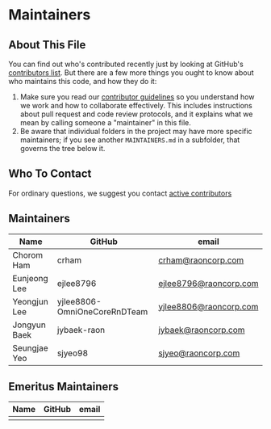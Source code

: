# Maintainers

## About This File

You can find out who's contributed recently just by looking at GitHub's
[contributors list](../../graphs/contributors). But there are a few more
things you ought to know about who maintains this code, and how they do it:

1. Make sure you read our [contributor guidelines](CONTRIBUTING.md)
   so you understand how we work and how to collaborate effectively.
   This includes instructions about pull request and code review protocols,
   and it explains what we mean by calling someone a "maintainer" in this
   file.
2. Be aware that individual folders in the project may have more
   specific maintainers; if you see another `MAINTAINERS.md` in a subfolder,
   that governs the tree below it.


## Who To Contact

For ordinary questions, we suggest you contact [active contributors](../../graphs/contributors)


## Maintainers

| Name               | GitHub                       | email                               |
|--------------------|------------------------------|-------------------------------------|
| Chorom Ham         | crham                        | crham@raoncorp.com                  |
| Eunjeong Lee       | ejlee8796                    | ejlee8796@raoncorp.com              |
| Yeongjun Lee       | yjlee8806-OmniOneCoreRnDTeam | yjlee8806@raoncorp.com              |
| Jongyun Baek       | jybaek-raon                  | jybaek@raoncorp.com                 |
| Seungjae Yeo       | sjyeo98                      | sjyeo@raoncorp.com                  |


## Emeritus Maintainers

| Name                      | GitHub                  | email                               |
|---------------------------|------------------|----------------------------------------------------|
|             |           |  |     